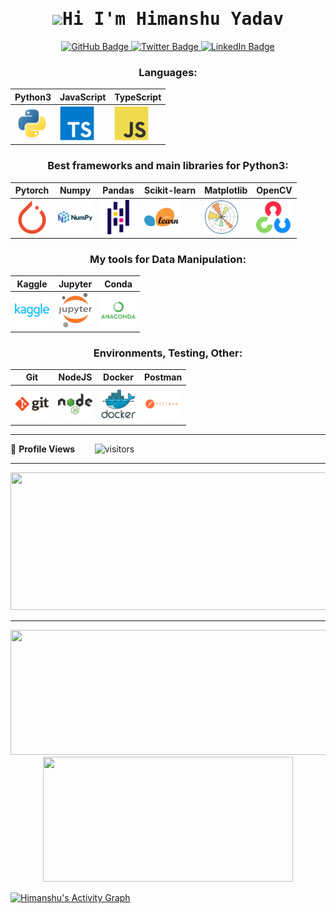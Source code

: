 <samp>
    <h1 align="center"><img src="https://raw.githubusercontent.com/MartinHeinz/MartinHeinz/master/wave.gif" width="32px">Hi I'm Himanshu Yadav </h1>
</samp>

<div align="center">
  <a href="https://github.com/yhimanshu22/github-readme-stats">
    <img src="https://img.shields.io/badge/GitHub-yhimanshu22-blue?style=flat-square&logo=github" alt="GitHub Badge">
  </a>
  <a href="https://twitter.com/yhimanshu22456">
    <img src="https://img.shields.io/badge/Twitter-yhimanshu22456-blue?style=flat-square&logo=twitter" alt="Twitter Badge">
  </a>
  <a href="https://www.linkedin.com/in/yhimanshu22">
    <img src="https://img.shields.io/badge/LinkedIn-yhimanshu22-blue?style=flat-square&logo=linkedin" alt="LinkedIn Badge">
  </a>
</div>



<div align="center">
  
### Languages:

| Python3 | JavaScript | TypeScript | 
|----------|----------|----------|
|  <img src="https://github.com/devicons/devicon/blob/master/icons/python/python-original.svg" title="Python"  alt="Python" width="55" height="55"/> |  <img src="https://github.com/devicons/devicon/blob/master/icons/typescript/typescript-original.svg" title="TypeScript"  alt="TypeScript" width="55" height="55"/> |  <img src="https://github.com/devicons/devicon/blob/master/icons/javascript/javascript-original.svg" title="JavaScript" alt="JavaScript" width="55" height="55"/> | <img src="https://github.com/devicons/devicon/blob/master/icons/java/java-original.svg" title="Java" alt="Java" width="55" height="55"/> |

  
### Best frameworks and main libraries for Python3:

| Pytorch | Numpy | Pandas | Scikit-learn | Matplotlib | OpenCV |
|----------|----------|----------|----------|----------|----------|
|  <img src="https://github.com/devicons/devicon/blob/master/icons/pytorch/pytorch-original.svg" title="Pytorch"  alt="Pytorch" width="55" height="55"/>|  <img src="https://github.com/devicons/devicon/blob/master/icons/numpy/numpy-original-wordmark.svg" title="Numpy" alt="Numpy" width="55" height="55"/>|  <img src="https://github.com/devicons/devicon/blob/master/icons/pandas/pandas-original.svg" title="Pandas" alt="Pandas" width="55" height="55"/>|  <img src="https://github.com/devicons/devicon/blob/master/icons/scikitlearn/scikitlearn-original.svg" title="Scikit-learn" alt="Scikit-learn" width="55" height="55"/>|  <img src="https://github.com/devicons/devicon/blob/master/icons/matplotlib/matplotlib-original.svg" title="Matplotlib" alt="Matplotlib" width="55" height="55"/>| <img src="https://github.com/devicons/devicon/blob/master/icons/opencv/opencv-original.svg" title="OpenCV" alt="OpenCV" width="55" height="55"/>|

### My tools for Data Manipulation:

| Kaggle | Jupyter | Conda |
|----------|----------|----------|
| <img src="https://github.com/devicons/devicon/blob/master/icons/kaggle/kaggle-original-wordmark.svg" title="Kaggle" alt="Kaggle" width="55" height="55"/> | <img src="https://github.com/devicons/devicon/blob/master/icons/jupyter/jupyter-original-wordmark.svg" title="Jupyter" alt="Jupyter" width="55" height="55"/> | <img src="https://github.com/devicons/devicon/blob/master/icons/anaconda/anaconda-original-wordmark.svg" title="Anaconda" alt="Conda" width="55" height="55"/> |

### Environments, Testing, Other:

| Git | NodeJS | Docker | Postman |
|----------|----------|----------|----------|
| <img src="https://github.com/devicons/devicon/blob/master/icons/git/git-original-wordmark.svg" title="Git" alt="Git" width="55" height="55"/> | <img src="https://github.com/devicons/devicon/blob/master/icons/nodejs/nodejs-original-wordmark.svg" title="NodeJS" alt="NodeJS" width="55" height="55"/> | <img src="https://github.com/devicons/devicon/blob/master/icons/docker/docker-original-wordmark.svg" title="Docker" alt="Docker" width="55" height="55"/> | <img src="https://github.com/devicons/devicon/blob/master/icons/postman/postman-original-wordmark.svg" title="Postman" alt="Postman" width="55" height="55"/> | 


</div>

---

<!--  PROFILES VIEWS -->
🌱 **Profile Views**&nbsp;&nbsp;&nbsp;&nbsp;&nbsp;&nbsp;&nbsp;
![visitors](https://profile-counter.glitch.me/yhimanshu22/count.svg?align=center)


---

  
<p align="center">
  <img width="800" height="220" src="https://streak-stats.demolab.com?user=yhimanshu22&theme=highcontrast&hide_border=true&border_radius=5&card_width=800">
</p>


---

<p align="center">
  <img width="600" height="200" src="https://github-readme-stats.vercel.app/api?username=yhimanshu22&show_icons=true&theme=vision-friendly-dark">
  <img width="400" height="200" src="https://github-readme-stats.vercel.app/api/top-langs/?username=yhimanshu22&size_weight=0.15&count_weight=0.5&layout=compact&theme=vision-friendly-dark">
</p>
 
<a href="https://github-readme-activity-graph.vercel.app/graph?username=yhimanshu22"><img title="Daily Contribution Frequency of Last 31 Days" alt="Himanshu's Activity Graph" src="https://github-readme-activity-graph.vercel.app/graph?username=yhimanshu22&bg_color=0D1117&color=5BCDEC&line=5BCDEC&point=FFFFFF&hide_border=true" /></a>






